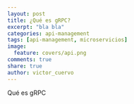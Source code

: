 ```yaml
---
layout: post
title: ¿Qué es gRPC?
excerpt: "bla bla"
categories: api-management
tags: [api-management, microservicios]
image:
  feature: covers/api.png
comments: true
share: true
author: victor_cuervo
---
```


Qué es gRPC
